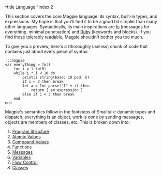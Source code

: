 ^title Language
^index 2

This section covers the core Magpie language: its syntax, built-in types, and expressions. My hope is that you'll find it to be a good bit simpler than many other languages. Syntactically, its main inspirations are [Io](http://www.iolanguage.com/) (messages for everything, minimal punctuation) and [Ruby](http://www.ruby-lang.org/en/) (keywords and blocks). If you find those tolerably readable, Magpie shouldn't bother you too much.

To give you a preview, here's a (thoroughly useless) chunk of code that contains just about every piece of syntax:

    :::magpie
    var everything = fn()
        for i = 1 to(5)
        while i * i < 10 do
            print(i string(base: 10 pad: 6)
            if i < 3 then break
            let a = Int parse("1" + i) then
                return { an expression }
            else if i < 3 then break
        end
    end

Magpie's semantics follow in the footsteps of Smalltalk: dynamic types and
dispatch, everything is an object, work is done by sending messages, objects are
members of classes, etc. This is broken down into:

1. [Program Structure](language/program-structure.html)
1. [Atomic Values](language/atomic-values.html)
1. [Compound Values](language/compound-values.html)
1. [Functions](language/functions.html)
1. [Messages](language/messages.html)
1. [Variables](language/variables.html)
1. [Flow Control](language/flow-control.html)
1. [Classes](language/classes.html)
